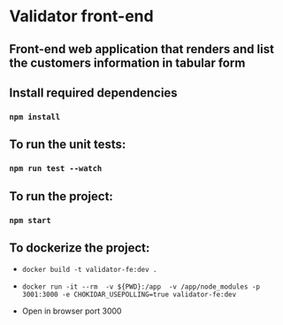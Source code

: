 # Validator front-end

## Front-end web application that renders and list the customers information in tabular form

## Install required dependencies

### ```npm install```

## To run the unit tests:

### ```npm run test --watch``` 

## To run the project:

### ```npm start```

## To dockerize the project:

- ```docker build -t validator-fe:dev .```

- ```docker run -it --rm  -v ${PWD}:/app  -v /app/node_modules -p 3001:3000 -e CHOKIDAR_USEPOLLING=true validator-fe:dev```

- Open in browser port 3000
